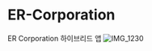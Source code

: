 # ER-Corporation
ER Corporation 하이브리드 앱
![IMG_1230](https://user-images.githubusercontent.com/111415219/212700783-9092b29b-6f1c-4e1b-8424-d3f66c7b6f40.PNG)

